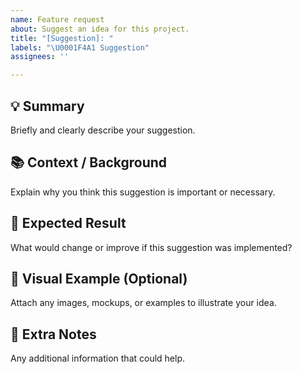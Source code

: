 ```yaml
---
name: Feature request
about: Suggest an idea for this project.
title: "[Suggestion]: "
labels: "\U0001F4A1 Suggestion"
assignees: ''

---
```


## 💡 Summary
Briefly and clearly describe your suggestion.


## 📚 Context / Background
Explain why you think this suggestion is important or necessary.


## 🎯 Expected Result
What would change or improve if this suggestion was implemented?


## 📸 Visual Example (Optional)
Attach any images, mockups, or examples to illustrate your idea.


## 🧩 Extra Notes
Any additional information that could help.
